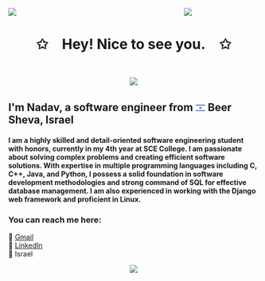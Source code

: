 <img align="left" src="https://user-images.githubusercontent.com/65187002/144930161-2f783401-8d27-4fdf-a2f7-cc0ba32f1f1f.gif" width="30%" style="display:inline;"><img align="right" src="https://user-images.githubusercontent.com/65187002/144930161-2f783401-8d27-4fdf-a2f7-cc0ba32f1f1f.gif" width="30%" style="display:inline;">
<br>

<p align="center">
  <h1 align="center">✩&emsp;Hey! Nice to see you.&emsp;✩</h1>
</p>

<br>
<p align="center">
    <img id="preview" src="https://komarev.com/ghpvc/?username=nadavis56&color=grey">
</p>

<p align="center">
  
  <h2 align="left">I'm Nadav, a software engineer from <img src="https://raw.githubusercontent.com/krzysztofrewak/flat-flags-iconset/master/flags/il.png" width="20"/> <b>Beer Sheva, Israel</b></h2>
  
  <h4 align="left">I am a highly skilled and detail-oriented software engineering student with honors, currently in my 4th year at SCE College. I am passionate about solving complex problems and creating efficient software solutions. With expertise in multiple programming languages including C, C++, Java, and Python, I possess a solid foundation in software development methodologies and strong command of SQL for effective database management. I am also experienced in working with the Django web framework and proficient in Linux. <h4>
</p>


 ### You can reach me here:


📧 [Gmail](nadavishai@gmail.com) <br>
🔗 [LinkedIn](https://www.linkedin.com/in/nadav-ishai-bb0284197/) <br>
📌 Israel







<p align="center">
    <a href="https://github.com/nadavis56"><img width="50%" src="https://github-readme-stats.vercel.app/api/top-langs/?username=nadavis56&theme=dark&hide=html,css,cmake&layout=compact&langs_count=5&bg_color=101010&hide_title=true"></a>
</p>


<!--
**NadavIs56/NadavIs56** is a ✨ _special_ ✨ repository because its `README.md` (this file) appears on your GitHub profile.

Here are some ideas to get you started:

- 🔭 I’m currently working on ...
- 🌱 I’m currently learning ...
- 👯 I’m looking to collaborate on ...
- 🤔 I’m looking for help with ...
- 💬 Ask me about ...
- 📫 How to reach me: ...
- 😄 Pronouns: ...
- ⚡ Fun fact: ...
-->
